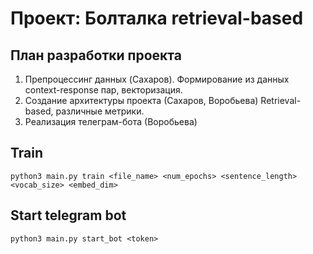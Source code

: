# Проект: Болталка retrieval-based

## План разработки проекта

1. Препроцессинг данных (Cахаров).
Формирование из данных context-response пар, векторизация.
2. Создание архитектуры проекта (Сахаров, Воробьева) Retrieval-based, различные метрики.
4. Реализация телеграм-бота (Воробьева)

## Train
```
python3 main.py train <file_name> <num_epochs> <sentence_length> <vocab_size> <embed_dim>
```

## Start telegram bot
```
python3 main.py start_bot <token>
```
